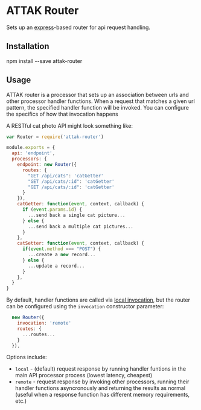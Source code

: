# ATTAK Router

Sets up an [express](https://github.com/expressjs/express)-based router for api request handling.

## Installation

npm install --save attak-router

## Usage

ATTAK router is a processor that sets up an association between urls and other processor handler functions. When a request that matches a given url pattern, the specified handler function will be invoked. You can configure the specifics of how that invocation happens

A RESTful cat photo API might look something like:

```js
var Router = require('attak-router')

module.exports = {
  api: 'endpoint',
  processors: {
    endpoint: new Router({
      routes: {
        "GET /api/cats": 'catGetter'
        "GET /api/cats/:id": 'catGetter'
        "GET /api/cats/:id": 'catGetter'
      }
    }),
    catGetter: function(event, context, callback) {
      if (event.params.id) {
        ...send back a single cat picture...
      } else {
        ...send back a multiple cat pictures...
      }
    },
    catSetter: function(event, context, callback) {
      if(event.method === "POST") {
        ...create a new record...
      } else {
        ...update a record...
      }
    },
  }
}
```

By default, handler functions are called via [local invocation](), but the router can be configured using the `invocation` constructor parameter:

```js
  new Router({
    invocation: 'remote'
    routes: {
      ...routes...
    }
  }),
```

Options include:

- `local` - (default) request response by running handler funtions in the main API processor process (lowest latency, cheapest)
- `remote` - request response by invoking other processors, running their handler functions asyncronously and returning the results as normal (useful when a response function has different memory requirements, etc.)